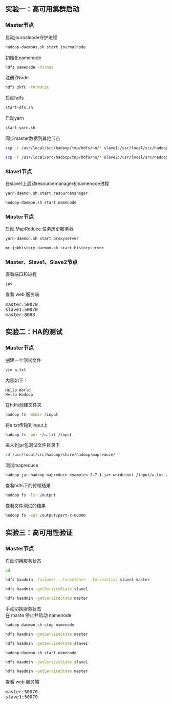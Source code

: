 ## 实验一：高可用集群启动

### Master节点
启动journalnode守护进程
```bash
hadoop-daemons.sh start journalnode
```
初始化namenode
```bash
hdfs namenode -format
```
注册ZNode
```bash
hdfs zkfc -formatZK
```
启动hdfs
```bash
start-dfs.sh
```
启动yarn
```bash
start-yarn.sh
```
同步master数据到其他节点
```bash
scp -r /usr/local/src/hadoop/tmp/hdfs/nn/* slave1:/usr/local/src/hadoop/tmp/hdfs/nn/
```
```bash
scp -r /usr/local/src/hadoop/tmp/hdfs/nn/* slave2:/usr/local/src/hadoop/tmp/hdfs/nn/
```
### Slave1节点
在slave1上启动resourcemanager和namenode进程
```bash
yarn-daemon.sh start resourcemanager
```
```bash
hadoop-daemon.sh start namenode
```
### Master节点
启动 MapReduce 任务历史服务器
```bash
yarn-daemon.sh start proxyserver
```
```bash
mr-jobhistory-daemon.sh start historyserver
```
### Master、Slave1、Slave2节点 
查看端口和进程
```bash
jps
```
查看 web 服务端
<pre>
master:50070
slave1:50070
master:8088
</pre>


## 实验二：HA的测试

### Master节点
创建一个测试文件
```bash
vim a.txt
```
内容如下：
```
Hello World
Hello Hadoop
```
在hdfs创建文件夹
```bash
hadoop fs -mkdir /input
```
将a.txt传输到input上
```bash
hadoop fs -put ~/a.txt /input
```
进入到jar包测试文件目录下
```bash
cd /usr/local/src/hadoop/share/hadoop/mapreduce/
```
测试mapreduce
```bash
hadoop jar hadoop-mapreduce-examples-2.7.1.jar wordcount /input/a.txt /output
```
查看hdfs下的传输结果
```bash
hadoop fs -lsr /output
```
查看文件测试的结果
```bash
hadoop fs -cat /output/part-r-00000
```

## 实验三：高可用性验证

### Master节点
自动切换服务状态
```bash
cd
```
```bash
hdfs haadmin -failover --forcefence --forceactive slave1 master
```
```bash
hdfs haadmin -getServiceState slave1
```
```bash
hdfs haadmin -getServiceState master
```
手动切换服务状态  
在 maste 停止并启动 namenode
```bash
hadoop-daemon.sh stop namenode
```
```bash
hdfs haadmin -getServiceState master
```
```bash
hdfs haadmin -getServiceState slave1
```
```bash
hadoop-daemon.sh start namenode
```
```bash
hdfs haadmin -getServiceState slave1
```
```bash
hdfs haadmin -getServiceState master
```
查看 web 服务端
<pre>
master:50070
slave1:50070
</pre>